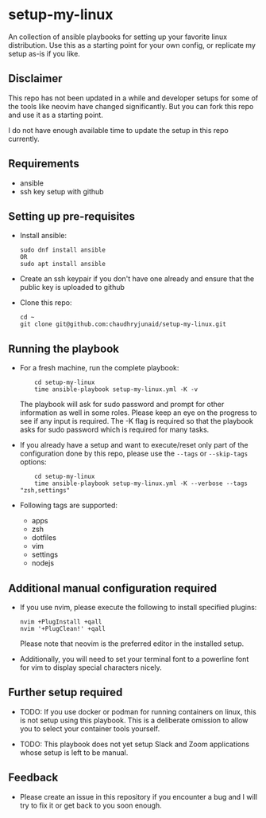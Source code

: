 # setup-my-linux
An collection of ansible playbooks for setting up your favorite linux distribution. Use this as a starting point for your own config, or replicate my setup as-is if you like.

## Disclaimer
This repo has not been updated in a while and developer setups for some of the tools like neovim have changed significantly. But you can fork this repo and use it as a starting point.

I do not have enough available time to update the setup in this repo currently.

## Requirements
- ansible
- ssh key setup with github


## Setting up pre-requisites
* Install ansible:
  ```
  sudo dnf install ansible
  OR
  sudo apt install ansible
  ```

* Create an ssh keypair if you don't have one already and ensure that the public key is uploaded to github

* Clone this repo:
  ```
  cd ~
  git clone git@github.com:chaudhryjunaid/setup-my-linux.git
  ```

## Running the playbook

* For a fresh machine, run the complete playbook:
  ```
      cd setup-my-linux
      time ansible-playbook setup-my-linux.yml -K -v
  ```
  The playbook will ask for sudo password and prompt for other information as well in some roles. Please keep an eye on the progress to see if any input is required.
  The -K flag is required so that the playbook asks for sudo password which is required for many tasks.

* If you already have a setup and want to execute/reset only part of the configuration done by this repo, please use the `--tags` or `--skip-tags` options:
  ```
      cd setup-my-linux
      time ansible-playbook setup-my-linux.yml -K --verbose --tags "zsh,settings"
  ```

* Following tags are supported:
  * apps
  * zsh
  * dotfiles
  * vim
  * settings
  * nodejs

## Additional manual configuration required

* If you use nvim, please execute the following to install specified plugins:
  ```
  nvim +PlugInstall +qall
  nvim '+PlugClean!' +qall
  ```
  Please note that neovim is the preferred editor in the installed setup.


* Additionally, you will need to set your terminal font to a powerline font for vim to display special characters nicely.

## Further setup required
* TODO: If you use docker or podman for running containers on linux, this is not setup using this playbook. This is a deliberate omission to allow you to select your container tools yourself.

* TODO: This playbook does not yet setup Slack and Zoom applications whose setup is left to be manual. 

## Feedback
* Please create an issue in this repository if you encounter a bug and I will try to fix it or get back to you soon enough.
